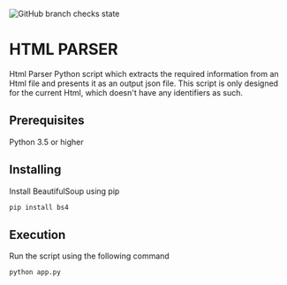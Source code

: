 ![GitHub branch checks state](https://img.shields.io/github/checks-status/Ketz7/py_html_parser/master?logo=GitHub&style=plastic)

# HTML PARSER
Html Parser
Python script which extracts the required information from an Html file and presents it as an output json file.
This script is only designed for the current Html, which doesn't have any identifiers as such.


## Prerequisites

Python 3.5 or higher

## Installing
Install BeautifulSoup using pip

```python
pip install bs4
```

## Execution

Run the script using the following command 

```python
python app.py
```
